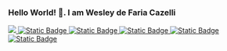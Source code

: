 ### Hello World! 👋. I am Wesley de Faria Cazelli

<p>
    <a href="https://www.linkedin.com/in/wesley-de-faria-cazelli-8850b01b0/">
        <img src="https://img.shields.io/badge/Linkedln-Linkedln?style=for-the-badge&logo=linkedin&color=%230A66C2&link=https%3A%2F%2Fwww.linkedin.com%2Fin%2Fwesley-de-faria-cazelli-8850b01b0%2F" />
    </a>
    <a href="mailto:fariawesley4@gmail.com">
        <img alt="Static Badge" src="https://img.shields.io/badge/Gmail-grey?style=for-the-badge&logo=gmail&color=%23EA4335">
    </a>
    <a href="https://twitter.com/wesleycazelli">
        <img alt="Static Badge" src="https://img.shields.io/badge/X%2FTwitter-black?style=for-the-badge&logo=x&color=%23000000&link=https%3A%2F%2Ftwitter.com%2Fwesleycazelli">
    </a>
    <a href="https://www.instagram.com/wesleycazelli/">
        <img alt="Static Badge" src="https://img.shields.io/badge/Instagram-grey?style=for-the-badge&logo=instagram&color=%23E4405F&link=https%3A%2F%2Fwww.instagram.com%2Fwesleycazelli%2F">
    </a>
    <a href="https://www.youtube.com/channel/UCGmtSPIB4g5r3sBhPDvVVJQ">
        <img alt="Static Badge" src="https://img.shields.io/badge/Youtube-grey?style=for-the-badge&logo=youtube&color=%23FF0000&link=https%3A%2F%2Fwww.youtube.com%2Fchannel%2FUCGmtSPIB4g5r3sBhPDvVVJQ">
    </a>
    <a href="https://www.facebook.com/wesley.cazelli">
        <img alt="Static Badge" src="https://img.shields.io/badge/Facebook-grey?style=for-the-badge&logo=facebook&color=%230866FF&link=https%3A%2F%2Fwww.facebook.com%2Fwesley.cazelli">
    </a>
</p>

<!--
**elaimaz/elaimaz** is a ✨ _special_ ✨ repository because its `README.md` (this file) appears on your GitHub profile.

Here are some ideas to get you started:

- 🔭 I’m currently working on ...
- 🌱 I’m currently learning ...
- 👯 I’m looking to collaborate on ...
- 🤔 I’m looking for help with ...
- 💬 Ask me about ...
- 📫 How to reach me: ...
- 😄 Pronouns: ...
- ⚡ Fun fact: ...
-->
